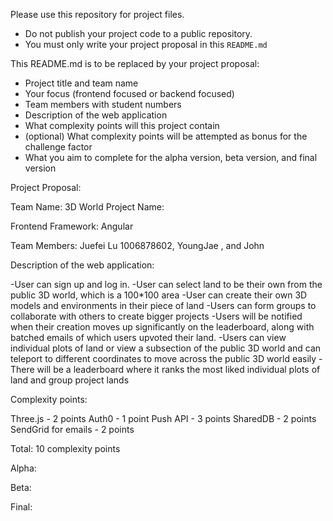 Please use this repository for project files.

- Do not publish your project code to a public repository.
- You must only write your project proposal in this `README.md`

This README.md is to be replaced by your project proposal:

- Project title and team name
- Your focus (frontend focused or backend focused)
- Team members with student numbers
- Description of the web application
- What complexity points will this project contain
- (optional) What complexity points will be attempted as bonus for the challenge factor
- What you aim to complete for the alpha version, beta version, and final version


Project Proposal:

Team Name: 3D World
Project Name:

Frontend Framework: Angular

Team Members: Juefei Lu 1006878602, YoungJae , and John 

Description of the web application:

-User can sign up and log in.
-User can select land to be their own from the public 3D world, which is a 100*100 area 
-User can create their own 3D models and environments in their piece of land
-Users can form groups to collaborate with others to create bigger projects 
-Users will be notified when their creation moves up significantly on the leaderboard, along with batched emails of which users upvoted their land.
-Users can view individual plots of land or view a subsection of the public 3D world and can teleport to different coordinates to move across the public 3D world easily
-There will be a leaderboard where it ranks the most liked individual plots of land and group project lands


Complexity points:

Three.js - 2 points
Auth0 - 1 point 
Push API - 3 points
SharedDB - 2 points
SendGrid for emails - 2 points

Total: 10 complexity points

Alpha: 

Beta:

Final:


